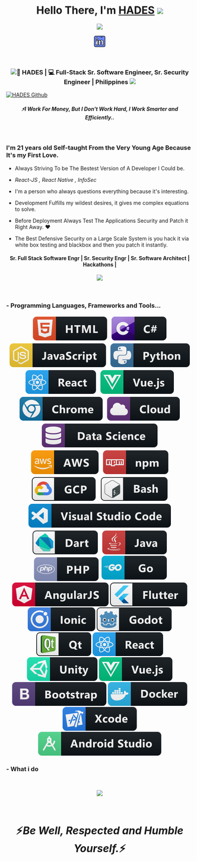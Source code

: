 <div align="center">
   <h1>Hello There, I'm <a href="https://hemant.codes">HADES</a> <img src="https://media.giphy.com/media/hvRJCLFzcasrR4ia7z/giphy.gif" width="25px"> </h1>
   
   
   <img src="https://pronoun.cyou/x/y?subject=He&object=Him&height=20"> 
</div>

<p align='center'>
   <a href="https://www.linkedin.com/in/arjayferrer02/">
  
   <img height="30" src="https://raw.githubusercontent.com/8bithemant/8bithemant/master/linkedin.png?raw=true">
   
</a>&nbsp;&nbsp;
 </p>


<div align="center">
<h3 align="center"><img src="https://media.giphy.com/media/WUlplcMpOCEmTGBtBW/giphy.gif" width="30">🙎 HADES | 💻 Full-Stack Sr. Software Engineer, Sr. Security Engineer |  Philippines  <img src="https://media.giphy.com/media/WUlplcMpOCEmTGBtBW/giphy.gif" width="30"></h3>
</div>


<p align="center">
  
   <a align="center" href="https://badges.pufler.dev/visits/H4D3ZS/H4D3ZS/"> <img alt="HADES Github" src="https://badges.pufler.dev/visits/H4D3ZS/H4D3ZS/"> </a>
 </p>
 
 <h5 align="center">
   <i>⚡️I Work For Money, But I Don't Work Hard, I Work Smarter and Efficiently..</i>
  </h5>
 
 
<br />
<p align="center">
  <h3> I'm 21 years old Self-taught From the Very Young Age Because It's my First Love.</h3>
</p>

 - Always Striving To be The Bestest Version of A Developer I Could be.
 
 - <i>React-JS , React Native , InfoSec</i>
   
 -  I'm a person who always questions everything because it's interesting.

 -  Development Fulfills my wildest desires, it gives me complex equations to solve.

 -  Before Deployment Always Test The Applications Security and Patch it Right Away. :heart:
 
 -  The Best Defensive Security on a Large Scale System is you hack it via white box testing and blackbox and then you patch it instantly.
 

 <p align="center" &ensp>
  <h4 align="center">  Sr. Full Stack Software Engr | Sr. Security Engr | Sr. Software Architect | Hackathons |</h4>
   </p>




<!--  -->

<p align="center" >
<a href="https://github.com/anuraghazra/github-readme-stats"> 
    <img  src="https://github-readme-stats.vercel.app/api?username=H4D3ZS&&show_icons=true&theme=radical"/>
  </a>

</p>

<br />

### - Programming Languages, Frameworks and Tools...

<p align="center">
  <!-- For more icons please follow  https://github.com/MikeCodesDotNET/ColoredBadges -->
  <img src="https://raw.githubusercontent.com/8bithemant/8bithemant/master/svg/dev/languages/html.svg" alt="html" style="vertical-align:top; margin:4px">    
  <img src="https://raw.githubusercontent.com/8bithemant/8bithemant/master/svg/dev/languages/csharp.svg" alt="csharp" style="vertical-align:top; margin:4px">
  <img src="https://raw.githubusercontent.com/8bithemant/8bithemant/master/svg/dev/languages/js.svg" alt="js" style="vertical-align:top; margin:4px">
  <img src="https://raw.githubusercontent.com/8bithemant/8bithemant/master/svg/dev/languages/python.svg" alt="python" style="vertical-align:top; margin:4px">
  <img src="https://raw.githubusercontent.com/8bithemant/8bithemant/master/svg/dev/frameworks/react.svg" alt="react" style="vertical-align:top; margin:4px">
  <img src="https://raw.githubusercontent.com/8bithemant/8bithemant/master/svg/dev/frameworks/vue.svg" alt="vue" style="vertical-align:top; margin:4px">
  <img src="https://raw.githubusercontent.com/8bithemant/8bithemant/master/svg/dev/misc/chrome.svg" alt="chrome" style="vertical-align:top; margin:4px">
  <img src="https://raw.githubusercontent.com/8bithemant/8bithemant/master/svg/dev/misc/cloud.svg" alt="cloud" style="vertical-align:top; margin:4px">
  <img src="https://raw.githubusercontent.com/8bithemant/8bithemant/master/svg/dev/misc/datascience.svg" alt="datascience" style="vertical-align:top; margin:4px">
  <img src="https://raw.githubusercontent.com/8bithemant/8bithemant/master/svg/dev/services/aws.svg" alt="aws" style="vertical-align:top; margin:4px">
  <img src="https://raw.githubusercontent.com/8bithemant/8bithemant/master/svg/dev/services/npm.svg" alt="npm" style="vertical-align:top; margin:4px">
  <img src="https://raw.githubusercontent.com/8bithemant/8bithemant/master/svg/dev/services/gcp.svg" alt="gcp" style="vertical-align:top; margin:4px">
  <img src="https://raw.githubusercontent.com/8bithemant/8bithemant/master/svg/dev/tools/bash.svg" alt="bash" style="vertical-align:top; margin:4px">
  <img src="https://raw.githubusercontent.com/8bithemant/8bithemant/master/svg/dev/tools/visualstudio_code.svg" alt="vscode" style="vertical-align:top; margin:4px">
 <img src="https://raw.githubusercontent.com/H4D3ZS/H4D3ZS/main/svg/dev/languages/dart_colour.svg" alt="dart" style="vertical-align:top; margin:4px">
 <img src="https://raw.githubusercontent.com/H4D3ZS/H4D3ZS/main/svg/dev/languages/java.svg" alt="java" 
  style="vertical-align:top; margin:4px">
 <img src="https://raw.githubusercontent.com/H4D3ZS/H4D3ZS/main/svg/dev/languages/php.svg" alt="php" 
  style="vertical-align:top; margin:4px">
<img src="https://raw.githubusercontent.com/H4D3ZS/H4D3ZS/main/svg/dev/languages/go.svg" alt="golang">
<img src="https://raw.githubusercontent.com/H4D3ZS/H4D3ZS/main/svg/dev/frameworks/angular.svg" alt="angular">
<img src="https://raw.githubusercontent.com/H4D3ZS/H4D3ZS/main/svg/dev/frameworks/flutter.svg" alt="flutter">
<img src="https://raw.githubusercontent.com/H4D3ZS/H4D3ZS/main/svg/dev/frameworks/ionic.svg" alt="ionic">
<img src="https://raw.githubusercontent.com/H4D3ZS/H4D3ZS/main/svg/dev/frameworks/godot.svg" alt="godot">
<img src="https://raw.githubusercontent.com/H4D3ZS/H4D3ZS/main/svg/dev/frameworks/qt.svg" alt="qt">
<img src="https://raw.githubusercontent.com/H4D3ZS/H4D3ZS/main/svg/dev/frameworks/react.svg" alt="react">
<img src="https://raw.githubusercontent.com/H4D3ZS/H4D3ZS/main/svg/dev/frameworks/unity.svg" alt="unity">
<img src="https://raw.githubusercontent.com/H4D3ZS/H4D3ZS/main/svg/dev/frameworks/vue.svg" alt="vuejs">
<img src="https://raw.githubusercontent.com/H4D3ZS/H4D3ZS/main/svg/dev/frameworks/bootstrap.svg" alt="boostrap">
<img src="https://raw.githubusercontent.com/H4D3ZS/H4D3ZS/main/svg/dev/tools/docker.svg" alt="docker">
<img src="https://raw.githubusercontent.com/H4D3ZS/H4D3ZS/main/svg/dev/tools/xcode.svg" alt="xcode">
<img src="https://raw.githubusercontent.com/H4D3ZS/H4D3ZS/main/svg/dev/tools/android_studio.svg" alt="android studio">
  


</p>



 ### - What i do

<br />

<p align="center">
   <img src="https://media.giphy.com/media/f9XgHHnPnDjOF1hWpl/giphy.gif" />
   </p>


   
   
<br />

<h1 align='center'>⚡️<i>Be Well, Respected and Humble Yourself.</i>⚡️</h1>

